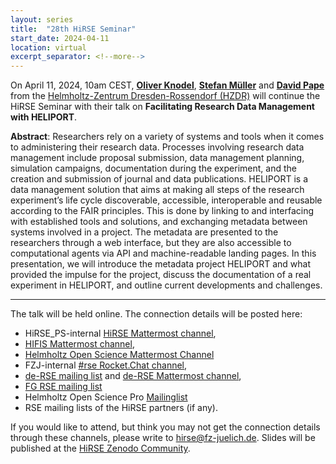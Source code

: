 ```yaml
---
layout: series
title:  "28th HiRSE Seminar"
start_date: 2024-04-11
location: virtual
excerpt_separator: <!--more-->
---
```


On April 11, 2024, 10am CEST, [**Oliver Knodel**](https://orcid.org/0000-0001-8174-7795), [**Stefan Müller**](https://orcid.org/0000-0001-6273-7102) and [**David Pape**](https://orcid.org/0000-0002-3145-9880) from the [Helmholtz-Zentrum Dresden-Rossendorf (HZDR)](https://www.hzdr.de) will continue the HiRSE Seminar with their talk on **Facilitating Research Data Management with HELIPORT**. 
<!--more-->

**Abstract**:
Researchers rely on a variety of systems and tools when it comes to administering their research data. Processes involving research data management include proposal submission, data management planning, simulation campaigns, documentation during the experiment, and the creation and submission of journal and data publications. HELIPORT is a data management solution that aims at making all steps of the research experiment’s life cycle discoverable, accessible, interoperable and reusable according to the FAIR principles. This is done by linking to and interfacing with established tools and solutions, and exchanging metadata between systems involved in a project. The metadata are presented to the researchers through a web interface, but they are also accessible to computational agents via API and machine-readable landing pages. In this presentation, we will introduce the metadata project HELIPORT and what provided the impulse for the project, discuss the documentation of a real experiment in HELIPORT, and outline current developments and challenges.

***

The talk will be held online. The connection details will be posted here:

* HiRSE_PS-internal [HiRSE Mattermost channel](https://mattermost.hzdr.de/hirse),
* [HIFIS Mattermost channel](https://mattermost.hzdr.de/hifis), 
* [Helmholtz Open Science Mattermost Channel](https://mattermost.hzdr.de/open-science)
* FZJ-internal [#rse Rocket.Chat channel](https://chat.fz-juelich.de/channel/rse),
* [de-RSE mailing list](https://de-rse.org/de/join.html) and [de-RSE Mattermost channel](https://chat.gwdg.de/channel/derse),
* [FG RSE mailing list](https://fg-rse.gi.de/weiteres/mailingliste)
* Helmholtz Open Science Pro [Mailinglist](https://os.helmholtz.de/en/newsroom/mailing-list/)
* RSE mailing lists of the HiRSE partners (if any).

If you would like to attend, but think you may not get the connection details through these channels, please write to [hirse@fz-juelich.de](mailto:hirse@fz-juelich.de). Slides will be published at the [HiRSE Zenodo Community](https://zenodo.org/communities/hirse/).
